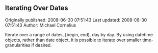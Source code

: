 ## Iterating Over Dates

Originally published: 2008-06-30 07:51:43
Last updated: 2008-06-30 07:51:43
Author: Michael Cornelius

Iterate over a range of dates, [begin, end), day by day. By using datetime objects, rather than date object, it is possible to iterate over smaller time-granularities if desired.